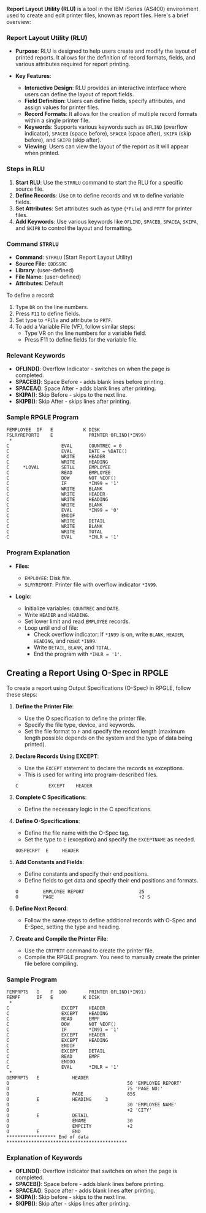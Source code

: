 **Report Layout Utility (RLU)** is a tool in the IBM iSeries (AS400) environment used to create and edit printer files, known as report files. Here's a brief overview:

### Report Layout Utility (RLU)

- **Purpose**: RLU is designed to help users create and modify the layout of printed reports. It allows for the definition of record formats, fields, and various attributes required for report printing.
  
- **Key Features**:
  - **Interactive Design**: RLU provides an interactive interface where users can define the layout of report fields.
  - **Field Definition**: Users can define fields, specify attributes, and assign values for printer files.
  - **Record Formats**: It allows for the creation of multiple record formats within a single printer file.
  - **Keywords**: Supports various keywords such as `OFLIND` (overflow indicator), `SPACEB` (space before), `SPACEA` (space after), `SKIPA` (skip before), and `SKIPB` (skip after).
  - **Viewing**: Users can view the layout of the report as it will appear when printed.

### Steps in RLU
1. **Start RLU**: Use the `STRRLU` command to start the RLU for a specific source file.
2. **Define Records**: Use `DR` to define records and `VR` to define variable fields.
3. **Set Attributes**: Set attributes such as type (`*File`) and `PRTF` for printer files.
4. **Add Keywords**: Use various keywords like `OFLIND`, `SPACEB`, `SPACEA`, `SKIPA`, and `SKIPB` to control the layout and formatting.



### Command `STRRLU`
- **Command**: `STRRLU` (Start Report Layout Utility)
- **Source File**: `QDDSSRC`
- **Library**: (user-defined)
- **File Name**: (user-defined)
- **Attributes**: Default

To define a record:
1. Type `DR` on the line numbers.
2. Press `F11` to define fields.
3. Set type to `*File` and attribute to `PRTF`.
4. To add a Variable File (VF), follow similar steps:
    - Type VR on the line numbers for a variable field.
    - Press F11 to define fields for the variable file.

### Relevant Keywords
- **OFLIND()**: Overflow Indicator - switches on when the page is completed.
- **SPACEB()**: Space Before - adds blank lines before printing.
- **SPACEA()**: Space After - adds blank lines after printing.
- **SKIPA()**: Skip Before - skips to the next line.
- **SKIPB()**: Skip After - skips lines after printing.

### Sample RPGLE Program

```rpg
FEMPLOYEE  IF   E           K DISK                            
FSLRYREPORTO    E             PRINTER OFLIND(*IN99)           
 *                                                            
C                   EVAL      COUNTREC = 0                    
C                   EVAL      DATE = %DATE()                  
C                   WRITE     HEADER                          
C                   WRITE     HEADING                         
C     *LOVAL        SETLL     EMPLOYEE                        
C                   READ      EMPLOYEE                        
C                   DOW       NOT %EOF()                      
C                   IF        *IN99 = '1'                     
C                   WRITE     BLANK                           
C                   WRITE     HEADER                          
C                   WRITE     HEADING                         
C                   WRITE     BLANK                           
C                   EVAL      *IN99 = '0'                     
C                   ENDIF                                     
C                   WRITE     DETAIL                          
C                   WRITE     BLANK                           
C                   WRITE     TOTAL            
C                   EVAL      *INLR = '1'      
```

### Program Explanation
- **Files**:
  - `EMPLOYEE`: Disk file.
  - `SLRYREPORT`: Printer file with overflow indicator `*IN99`.

- **Logic**:
  - Initialize variables: `COUNTREC` and `DATE`.
  - Write `HEADER` and `HEADING`.
  - Set lower limit and read `EMPLOYEE` records.
  - Loop until end of file:
    - Check overflow indicator: If `*IN99` is on, write `BLANK`, `HEADER`, `HEADING`, and reset `*IN99`.
    - Write `DETAIL`, `BLANK`, and `TOTAL`.
    - End the program with `*INLR = '1'`.


## Creating a Report Using O-Spec in RPGLE

To create a report using Output Specifications (O-Spec) in RPGLE, follow these steps:

1. **Define the Printer File**:
   - Use the O specification to define the printer file.
   - Specify the file type, device, and keywords.
   - Set the file format to `F` and specify the record length (maximum length possible depends on the system and the type of data being printed).

2. **Declare Records Using EXCEPT**:
   - Use the `EXCEPT` statement to declare the records as exceptions.
   - This is used for writing into program-described files.
   ```rpg
   C           EXCEPT    HEADER
   ```

3. **Complete C Specifications**:
   - Define the necessary logic in the C specifications.

4. **Define O-Specifications**:
   - Define the file name with the O-Spec tag.
   - Set the type to `E` (exception) and specify the `EXCEPTNAME` as needed.
   ```rpg
   OOSPECRPT  E     HEADER
   ```

5. **Add Constants and Fields**:
   - Define constants and specify their end positions.
   - Define fields to get data and specify their end positions and formats.
   ```rpg
   O         EMPLOYEE REPORT                    25
   O         PAGE                               +2 S
   ```

6. **Define Next Record**:
   - Follow the same steps to define additional records with O-Spec and E-Spec, setting the type and heading.

7. **Create and Compile the Printer File**:
   - Use the `CRTPRTF` command to create the printer file.
   - Compile the RPGLE program. You need to manually create the printer file before compiling.

### Sample Program

```rpg
FEMPRPT5   O    F  100        PRINTER OFLIND(*IN91)                      
FEMPF      IF   E           K DISK                                       
 *                                                                       
C                   EXCEPT    HEADER                                     
C                   EXCEPT    HEADING                                    
C                   READ      EMPF                                       
C                   DOW       NOT %EOF()                                 
C                   IF        *IN91 = '1'                                
C                   EXCEPT    HEADER                                     
C                   EXCEPT    HEADING                                    
C                   ENDIF                                                
C                   EXCEPT    DETAIL                                     
C                   READ      EMPF                                       
C                   ENDDO                                                
C                   EVAL      *INLR = '1'                                
 *                                                                       
OEMPRPT5   E            HEADER                                           
O                                           50 'EMPLOYEE REPORT'         
O                                           75 'PAGE NO:'                
O                       PAGE                85S                            
O          E            HEADING     3                                      
O                                           30 'EMPLOYEE NAME'             
O                                           +2 'CITY'                      
O          E            DETAIL                                             
O                       ENAME               30                             
O                       EMPCITY             +2                             
O          E            END                                                
****************** End of data ********************************************
```

### Explanation of Keywords

- **OFLIND()**: Overflow indicator that switches on when the page is completed.
- **SPACEB()**: Space before - adds blank lines before printing.
- **SPACEA()**: Space after - adds blank lines after printing.
- **SKIPA()**: Skip before - skips to the next line.
- **SKIPB()**: Skip after - skips lines after printing.



